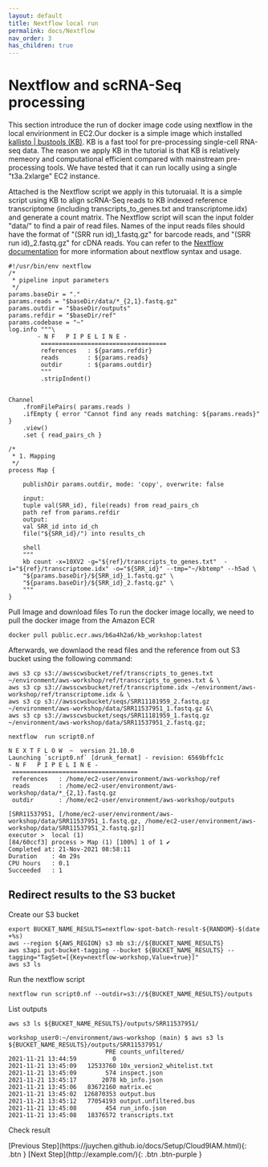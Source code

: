 ```yaml
---
layout: default
title: Nextflow local run
permalink: docs/Nextflow
nav_order: 3
has_children: true
---
```

# Nextflow and scRNA-Seq processing
This section introduce the run of docker image code using nextflow in the local envirionment in EC2.Our docker is a simple image which installed [kallisto | bustools (KB)](https://www.kallistobus.tools). KB is a fast tool for pre-processing single-cell RNA-seq data. The reason we apply KB in the tutorial is that KB is relatively memeory and computational efficient compared with mainstream pre-processing tools. We have tested that it can run locally using a single "t3a.2xlarge" EC2 instance.

Attached is the Nextflow script we apply in this tutoruaial. It is a simple script using KB to align scRNA-Seq reads to KB indexed reference transcriptome (including transcripts_to_genes.txt and transcriptome.idx) and generate a count matrix. The Nextflow script will scan the input folder "data/" to find a pair of read files. Names of the input reads files should have the format of "(SRR run id)_1.fastq.gz" for barcode reads, and "(SRR run id)_2.fastq.gz" for cDNA reads. You can refer to the [Nextflow documentation](https://www.nextflow.io/docs/latest/getstarted.html) for more information about nextflow syntax and usage.



```shell
#!/usr/bin/env nextflow
/*
 * pipeline input parameters
 */
params.baseDir = "."
params.reads = "$baseDir/data/*_{2,1}.fastq.gz" 
params.outdir = "$baseDir/outputs"
params.refdir = "$baseDir/ref"
params.codebase = "~"
log.info """\
        - N F   P I P E L I N E -
         ===================================
         references   : ${params.refdir}
         reads        : ${params.reads}
         outdir       : ${params.outdir}
         """
         .stripIndent()


Channel
    .fromFilePairs( params.reads )
    .ifEmpty { error "Cannot find any reads matching: ${params.reads}" }
    .view()
    .set { read_pairs_ch }

/*
 * 1. Mapping
 */
process Map {
    
    publishDir params.outdir, mode: 'copy', overwrite: false

    input:
    tuple val(SRR_id), file(reads) from read_pairs_ch
    path ref from params.refdir
    output:
    val SRR_id into id_ch
    file("${SRR_id}/") into results_ch

    shell
    """
    kb count -x=10XV2 -g="${ref}/transcripts_to_genes.txt"  -i="${ref}/transcriptome.idx" -o="${SRR_id}" --tmp="~/kbtemp" --h5ad \
    "${params.baseDir}/${SRR_id}_1.fastq.gz" \
    "${params.baseDir}/${SRR_id}_2.fastq.gz" \
    """
}
```

Pull Image and download files
To run the docker image locally, we need to pull the docker image from the Amazon ECR 

```shell
docker pull public.ecr.aws/b6a4h2a6/kb_workshop:latest
```

Afterwards, we downlaod the read files and the reference from out S3 bucket using the following command:

```shell
aws s3 cp s3://awsscwsbucket/ref/transcripts_to_genes.txt ~/environment/aws-workshop/ref/transcripts_to_genes.txt & \
aws s3 cp s3://awsscwsbucket/ref/transcriptome.idx ~/environment/aws-workshop/ref/transcriptome.idx & \
aws s3 cp s3://awsscwsbucket/seqs/SRR11181959_2.fastq.gz ~/environment/aws-workshop/data/SRR11537951_1.fastq.gz &\
aws s3 cp s3://awsscwsbucket/seqs/SRR11181959_1.fastq.gz ~/environment/aws-workshop/data/SRR11537951_2.fastq.gz;
```

``` shell
nextflow  run script0.nf  
``` 

``` shell
N E X T F L O W  ~  version 21.10.0
Launching `script0.nf` [drunk_fermat] - revision: 6569bffc1c
- N F   P I P E L I N E -
 ===================================
 references   : /home/ec2-user/environment/aws-workshop/ref
 reads        : /home/ec2-user/environment/aws-workshop/data/*_{2,1}.fastq.gz
 outdir       : /home/ec2-user/environment/aws-workshop/outputs

[SRR11537951, [/home/ec2-user/environment/aws-workshop/data/SRR11537951_1.fastq.gz, /home/ec2-user/environment/aws-workshop/data/SRR11537951_2.fastq.gz]]
executor >  local (1)
[84/60ccf3] process > Map (1) [100%] 1 of 1 ✔
Completed at: 21-Nov-2021 08:58:11
Duration    : 4m 29s
CPU hours   : 0.1
Succeeded   : 1
```

## Redirect results to the S3 bucket

Create our S3 bucket

``` shell
export BUCKET_NAME_RESULTS=nextflow-spot-batch-result-${RANDOM}-$(date +%s)
aws --region ${AWS_REGION} s3 mb s3://${BUCKET_NAME_RESULTS}
aws s3api put-bucket-tagging --bucket ${BUCKET_NAME_RESULTS} --tagging="TagSet=[{Key=nextflow-workshop,Value=true}]"
aws s3 ls
```

Run the nextflow script

``` shell
nextflow run script0.nf --outdir=s3://${BUCKET_NAME_RESULTS}/outputs
```

List outputs

``` shell
aws s3 ls ${BUCKET_NAME_RESULTS}/outputs/SRR11537951/
```

``` shell
workshop_user0:~/environment/aws-workshop (main) $ aws s3 ls ${BUCKET_NAME_RESULTS}/outputs/SRR11537951/
                           PRE counts_unfiltered/
2021-11-21 13:44:59          0 
2021-11-21 13:45:09   12533760 10x_version2_whitelist.txt
2021-11-21 13:45:09        574 inspect.json
2021-11-21 13:45:17       2078 kb_info.json
2021-11-21 13:45:06   83672160 matrix.ec
2021-11-21 13:45:02  126870353 output.bus
2021-11-21 13:45:12   77054193 output.unfiltered.bus
2021-11-21 13:45:08        454 run_info.json
2021-11-21 13:45:08   18376572 transcripts.txt
```

Check result
<div class="code-example" markdown="1">
[Previous Step](https://juychen.github.io/docs/Setup/Cloud9IAM.html){: .btn }
[Next Step](http://example.com/){: .btn .btn-purple }
</div>